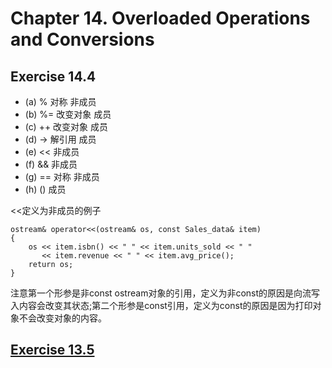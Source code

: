 # Chapter 14. Overloaded Operations and Conversions

## Exercise 14.4
- (a) % 对称     非成员
- (b) %= 改变对象 成员
- (c) ++ 改变对象 成员
- (d) -> 解引用   成员
- (e) <<         非成员
- (f) &&         非成员
- (g) == 对称     非成员
- (h) ()         成员

<<定义为非成员的例子

```
ostream& operator<<(ostream& os, const Sales_data& item)
{
	os << item.isbn() << " " << item.units_sold << " "
	   << item.revenue << " " << item.avg_price();
	return os;
}

```
注意第一个形参是非const ostream对象的引用，定义为非const的原因是向流写入内容会改变其状态;第二个形参是const引用，定义为const的原因是因为打印对象不会改变对象的内容。


## [Exercise 13.5](ex13_5.cpp)



